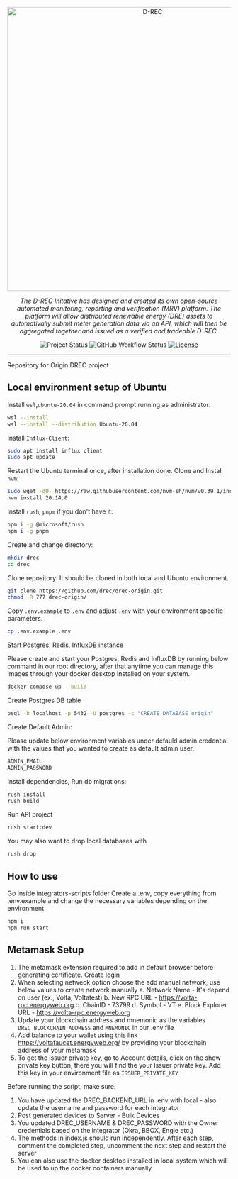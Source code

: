 <p align="center">
  <a href="https://github.com/d-rec/drec-origin">
    <img
      src="https://drecs.org/wp-content/uploads/2022/10/D-RECs_logo_RGB-3-Beatrice-Kennedy.jpg"
      alt="D-REC"
      width="640"
    >
  </a>
</p>
<p align="center">
    <em>The D-REC Initative has designed and created its own open-source automated monitoring, reporting and verification (MRV) platform. The platform will allow distributed renewable energy (DRE) assets to automativally submit meter generation data via an API, which will then be aggregated together and issued as a verified and tradeable D-REC.</em>
</p>
<p align="center">
  <img
    alt="Project Status"
    src="https://img.shields.io/badge/Project%20Status-stable-green"
  >
  <img
    alt="GitHub Workflow Status"
    src="https://img.shields.io/github/actions/workflow/status/d-rec/drec-origin/build.yaml"
  >
  <a href="https://github.com/d-rec/drec-origin/blob/main/LICENSE" target="_blank">
    <img
      alt="License"
      src="https://img.shields.io/github/license/d-rec/drec-origin"
    >
  </a>
</p>

---

Repository for Origin DREC project

## Local environment setup of Ubuntu

Install `wsl`,`ubuntu-20.04` in command prompt running as administrator:

```sh
wsl --install
wsl --install --distribution Ubuntu-20.04
```

Install `Influx-Client`:

```sh
sudo apt install influx client
sudo apt update
```

Restart the Ubuntu terminal once, after installation done.
Clone and Install `nvm`:

```sh
sudo wget -qO- https://raw.githubusercontent.com/nvm-sh/nvm/v0.39.1/install.sh | bash
nvm install 20.14.0
```

Install `rush`, `pnpm` if you don't have it:

```sh
npm i -g @microsoft/rush
npm i -g pnpm
```

Create and change directory:

```sh
mkdir drec
cd drec
```

Clone repository:
It should be cloned in both local and Ubuntu environment.

```sh
git clone https://github.com/drec/drec-origin.git
chmod -R 777 drec-origin/
```

Copy `.env.example` to `.env` and adjust `.env` with your environment specific parameters.

```sh
cp .env.example .env
```

Start Postgres, Redis, InfluxDB instance

Please create and start your Postgres, Redis and InfluxDB by running below command in our root directory, after that anytime you can manage this images through your docker desktop installed on your system.

```sh
docker-compose up --build
```

Create Postgres DB table

```sh
psql -h localhost -p 5432 -U postgres -c "CREATE DATABASE origin"
```

Create Default Admin:

Please update below environment variables under defauld admin credential with the values that you wanted to create as default admin user.

```sh
ADMIN_EMAIL
ADMIN_PASSWORD
```

Install dependencies, Run db migrations:

```sh
rush install
rush build
```

Run API project

```sh
rush start:dev
```

You may also want to drop local databases with

```sh
rush drop
```

## How to use

Go inside integrators-scripts folder
Create a .env, copy everything from .env.example and change the necessary variables depending on the environment

```sh
npm i
npm run start
```

## Metamask Setup

1. The metamask extension required to add in default browser before generating certificate. Create login
2. When selecting netweok option choose the add manual network, use below values to create network manually
   a. Network Name - It's depend on user (ex., Volta, Voltatest)
   b. New RPC URL - <https://volta-rpc.energyweb.org>
   c. ChainID - 73799
   d. Symbol - VT
   e. Block Explorer URL - <https://volta-rpc.energyweb.org>
3. Update your blockchain address and mnemonic as the variables `DREC_BLOCKCHAIN_ADDRESS` and `MNEMONIC` in our .env file
4. Add balance to your wallet using this link <https://voltafaucet.energyweb.org/> by providing your blockchain address of your metamask
5. To get the issuer private key, go to Account details, click on the show private key button, there you will find the your Issuer private key. Add this key in your environment file as `ISSUER_PRIVATE_KEY`

Before running the script, make sure:

1. You have updated the DREC_BACKEND_URL in .env with local - also update the username and password for each integrator
2. Post generated devices to Server - Bulk Devices
3. You updated DREC_USERNAME & DREC_PASSWORD with the Owner credentials based on the integrator (Okra, BBOX, Engie etc.)
4. The methods in index.js should run independently. After each step, comment the completed step, uncomment the next step and restart the server
5. You can also use the docker desktop installed in local system which will be used to up the docker containers manually
